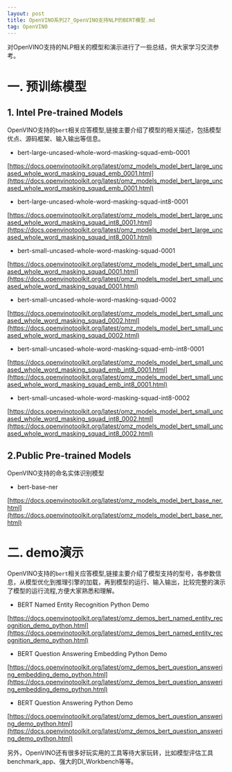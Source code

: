 ```yaml
---
layout: post
title: OpenVINO系列27_OpenVINO支持NLP的BERT模型.md 
tag: OpenVINO
---
```


对OpenVINO支持的NLP相关的模型和演示进行了一些总结，供大家学习交流参考。

# 一. 预训练模型

## 1. Intel Pre-trained Models

OpenVINO支持的`bert`相关应答模型,链接主要介绍了模型的相关描述，包括模型优点、源码框架、输入输出等信息。

- bert-large-uncased-whole-word-masking-squad-emb-0001

[https://docs.openvinotoolkit.org/latest/omz_models_model_bert_large_uncased_whole_word_masking_squad_emb_0001.html](https://docs.openvinotoolkit.org/latest/omz_models_model_bert_large_uncased_whole_word_masking_squad_emb_0001.html)

- bert-large-uncased-whole-word-masking-squad-int8-0001

[https://docs.openvinotoolkit.org/latest/omz_models_model_bert_large_uncased_whole_word_masking_squad_int8_0001.html](https://docs.openvinotoolkit.org/latest/omz_models_model_bert_large_uncased_whole_word_masking_squad_int8_0001.html)

- bert-small-uncased-whole-word-masking-squad-0001

[https://docs.openvinotoolkit.org/latest/omz_models_model_bert_small_uncased_whole_word_masking_squad_0001.html](https://docs.openvinotoolkit.org/latest/omz_models_model_bert_small_uncased_whole_word_masking_squad_0001.html)

- bert-small-uncased-whole-word-masking-squad-0002

[https://docs.openvinotoolkit.org/latest/omz_models_model_bert_small_uncased_whole_word_masking_squad_0002.html](https://docs.openvinotoolkit.org/latest/omz_models_model_bert_small_uncased_whole_word_masking_squad_0002.html)

- bert-small-uncased-whole-word-masking-squad-emb-int8-0001

[https://docs.openvinotoolkit.org/latest/omz_models_model_bert_small_uncased_whole_word_masking_squad_emb_int8_0001.html](https://docs.openvinotoolkit.org/latest/omz_models_model_bert_small_uncased_whole_word_masking_squad_emb_int8_0001.html)

- bert-small-uncased-whole-word-masking-squad-int8-0002

[https://docs.openvinotoolkit.org/latest/omz_models_model_bert_small_uncased_whole_word_masking_squad_int8_0002.html](https://docs.openvinotoolkit.org/latest/omz_models_model_bert_small_uncased_whole_word_masking_squad_int8_0002.html)

## 2.Public Pre-trained Models

OpenVINO支持的命名实体识别模型

- bert-base-ner

[https://docs.openvinotoolkit.org/latest/omz_models_model_bert_base_ner.html](https://docs.openvinotoolkit.org/latest/omz_models_model_bert_base_ner.html)

# 二. demo演示

OpenVINO支持的`bert`相关应答模型,链接主要介绍了模型支持的型号，各参数信息，从模型优化到推理引擎的加载，再到模型的运行、输入输出，比较完整的演示了模型的运行流程,方便大家熟悉和理解。

- BERT Named Entity Recognition Python Demo

[https://docs.openvinotoolkit.org/latest/omz_demos_bert_named_entity_recognition_demo_python.html](https://docs.openvinotoolkit.org/latest/omz_demos_bert_named_entity_recognition_demo_python.html)

- BERT Question Answering Embedding Python Demo

[https://docs.openvinotoolkit.org/latest/omz_demos_bert_question_answering_embedding_demo_python.html](https://docs.openvinotoolkit.org/latest/omz_demos_bert_question_answering_embedding_demo_python.html)

- BERT Question Answering Python Demo

[https://docs.openvinotoolkit.org/latest/omz_demos_bert_question_answering_demo_python.html](https://docs.openvinotoolkit.org/latest/omz_demos_bert_question_answering_demo_python.html)

另外，OpenVINO还有很多好玩实用的工具等待大家玩转，比如模型评估工具benchmark_app、强大的Dl_Workbench等等。